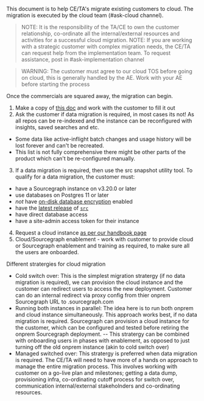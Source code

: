 This document is to help CE/TA's migrate existing customers to cloud. The migration is executed by the cloud team (#ask-cloud channel).

> NOTE: It is the responsibility of the TA/CE to own the customer relationship, co-ordinate all the internal/external resources and activities for a successful cloud migration.
> NOTE: If you are working with a strategic customer with complex migration needs, the CE/TA can request help from the implementation team. To request assistance, post in #ask-implementation channel

> WARNING: The customer must agree to our cloud TOS before going on cloud, this is generally handled by the AE. Work with your AE before starting the process

Once the commercials are squared away, the migration can begin.

1. Make a copy of [this doc](https://docs.google.com/document/d/1QcaAMG2YsaOnnht1YIZyMQ1mOfygSVfdXgBdbNc00GA/edit?usp=sharing) and work with the customer to fill it out
2. Ask the customer if data migration is required, in most cases its not! As all repos can be re-indexed and the instance can be reconfigured with insights, saved searches and etc.

- Some data like active-inflight batch changes and usage history will be lost forever and can't be recreated.
- This list is not fully comprehensive there might be other parts of the product which can't be re-configured manually.

3. If a data migration is required, then use the src snapshot utility tool. To qualify for a data migration, the customer must:

- have a Sourcegraph instance on v3.20.0 or later
- use databases on Postgres 11 or later
- _not_ have [on-disk database encryption](https://docs.sourcegraph.com/admin/config/encryption) enabled
- have the [latest release](https://github.com/sourcegraph/src-cli/releases) of [`src`](https://github.com/sourcegraph/src-cli)
- have direct database access
- have a site-admin access token for their instance

4. Request a cloud instance [as per our handbook page](../departments/cloud/#managed-instance-requests)
5. Cloud/Sourcegraph enablement - work with customer to provide cloud or Sourcegraph enablement and training as required, to make sure all the users are onboarded.

Different stratergies for cloud migration

- Cold switch over: This is the simplest migration stratergy (if no data migration is required), we can provision the cloud instance and the customer can redirect users to access the new deployment. Customer can do an internal redirect via proxy config from thier onprem Sourcegraph URL to <instance>.sourcegraph.com
- Running both instances in parallel: The idea here is to run both onprem and cloud instance simultaneously. This approach works best, if no data migration is required. Sourcegraph can provision a cloud instance for the customer, which can be configured and tested before retiring the onprem Sourcegraph deployment.
  -- This stratergy can be combined with onboarding users in phases with enablement, as opposed to just turning off the old onprem instance (akin to cold switch over)
- Managed switched over: This stratergy is preferred when data migration is required. The CE/TA will need to have more of a hands on approach to manage the entire migration process. This involves working with customer on a go-live plan and milestones; getting a data dump, provisioning infra, co-ordinating cutoff process for switch over, communication internal/external stakeholnders and co-ordinating resources.
